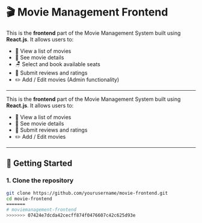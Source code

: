 
# 🎬 Movie Management Frontend

This is the **frontend** part of the Movie Management System built using **React.js**. It allows users to:

- 📃 View a list of movies
- 🎥 See movie details
- 🪑 Select and book available seats
- 🌟 Submit reviews and ratings
- ✏️ Add / Edit movies (Admin functionality)


---

This is the **frontend** part of the Movie Management System built using **React.js**. It allows users to:

- 📃 View a list of movies
- 🎥 See movie details
- 🌟 Submit reviews and ratings
- ✏️ Add / Edit movies

---

## 🚀 Getting Started

### 1. Clone the repository

```bash
git clone https://github.com/yourusername/movie-frontend.git
cd movie-frontend
=======
# moviemanagement-frontend
>>>>>>> 07424e7dcda42cecff874f0476607c42c625d93e
